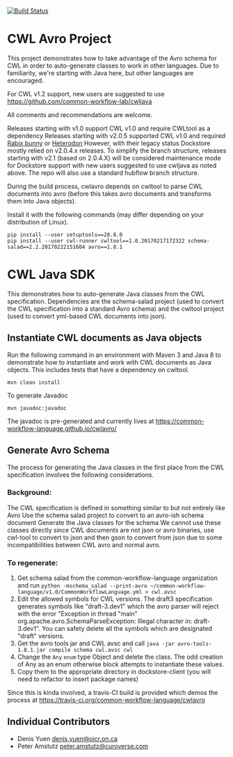 [![Build Status](https://travis-ci.org/common-workflow-language/cwlavro.svg)](https://travis-ci.org/common-workflow-language/cwlavro)

CWL Avro Project 
================

This project demonstrates how to take advantage of the Avro schema for CWL in order to
auto-generate classes to work in other languages. Due to familiarity, we're starting with
Java here, but other languages are encouraged.  

For CWL v1.2 support, new users are suggested to use https://github.com/common-workflow-lab/cwljava

All comments and recommendations are welcome.

Releases starting with v1.0 support CWL v1.0 and require CWLtool as a dependency
Releases starting with v2.0.5 supported CWL v1.0 and required [Rabix bunny](https://github.com/rabix/bunny) or [Heterodon](https://github.com/broadinstitute/heterodon)
However, with their legacy status Dockstore mostly relied on v2.0.4.x releases. 
To simplify the branch structure, releases starting with v2.1 (based on 2.0.4.X) will be considered maintenance mode for Dockstore support with new users suggested to use cwljava as noted above. 
The repo will also use a standard hubflow branch structure. 

During the build process, cwlavro depends on cwltool to parse CWL documents into avro (before this takes avro documents and transforms them 
into Java objects). 

Install it with the following commands (may differ depending on your distribution of Linux). 

    pip install --user setuptools==28.8.0
    pip install --user cwl-runner cwltool==1.0.20170217172322 schema-salad==2.2.20170222151604 avro==1.8.1

# CWL Java SDK

This demonstrates how to auto-generate Java classes from the CWL specification.
Dependencies are the schema-salad project (used to convert the CWL specification into a standard Avro schema)
and the cwltool project (used to convert yml-based CWL documents into json). 

## Instantiate CWL documents as Java objects

Run the following command in an environment with Maven 3 and Java 8 to demonstrate how to instantiate and work with CWL documents as Java objects. This includes tests that have a dependency on cwltool.

    mvn clean install

To generate Javadoc 

    mvn javadoc:javadoc
    
The javadoc is pre-generated and currently lives at https://common-workflow-language.github.io/cwlavro/

## Generate Avro Schema

The process for generating the Java classes in the first place from the CWL specification involves the following considerations. 

### Background:

The CWL specification is defined in something similar to but not entirely like Avro
Use the schema salad project to convert to an avro-ish schema document
Generate the Java classes for the schema
We cannot use these classes directly since CWL documents are not json or avro binaries, use cwl-tool to convert to json and then gson to convert from json due to some incompatibilities between CWL avro and normal avro.

### To regenerate:

1. Get schema salad from the common-workflow-language organization and run `python -mschema_salad --print-avro ~/common-workflow-language/v1.0/CommonWorkflowLanguage.yml > cwl.avsc`
2. Edit the allowed symbols for CWL versions. The draft3 specification generates symbols like "draft-3.dev1" which the avro parser will reject with the error "Exception in thread \"main\" org.apache.avro.SchemaParseException: Illegal character in: draft-3.dev1". You can safety delete all the symbols which are designated "draft" versions. 
3. Get the avro tools jar and CWL avsc and call `java -jar avro-tools-1.8.1.jar compile schema cwl.avsc cwl`
4. Change the `Any` `enum` type Object and delete the class. The odd creation of Any as an enum otherwise block attempts to instantiate these values.
5. Copy them to the appropriate directory in dockstore-client (you will need to refactor to insert package names)

Since this is kinda involved, a travis-CI build is provided which demos the process at https://travis-ci.org/common-workflow-language/cwlavro

## Individual Contributors

* Denis Yuen <denis.yuen@oicr.on.ca>
* Peter Amstutz <peter.amstutz@curoverse.com>

